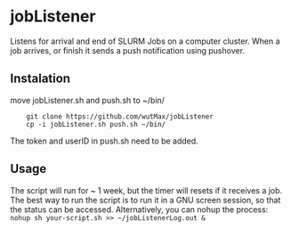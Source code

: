 # jobListener
Listens for arrival and end of SLURM Jobs on a computer cluster.
When a job arrives, or finish it sends a push notification using pushover.

## Instalation
move jobListener.sh and push.sh to ~/bin/   
```
    git clone https://github.com/wutMax/jobListener  
    cp -i jobListener.sh push.sh ~/bin/   
```

The token and userID in push.sh need to be added.

## Usage
The script will run for ~ 1 week, but the timer will resets if it receives a job.
The best way to run the script is to run it in a GNU screen session, so that the status can be accessed.
Alternatively, you can nohup the process:  
`nohup sh your-script.sh >> ~/jobListenerLog.out &`
